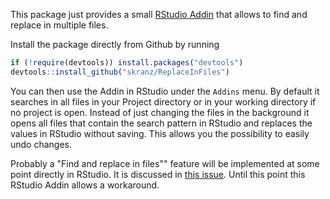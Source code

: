 This package just provides a small [RStudio Addin](https://rstudio.github.io/rstudioaddins/) that allows to find and replace in multiple files.

Install the package directly from Github by running
```r
if (!require(devtools)) install.packages("devtools")
devtools::install_github("skranz/ReplaceInFiles")
```
You can then use the Addin in RStudio under the `Addins` menu. By default it searches in all files in your Project directory or in your working directory if no project is open. Instead of just changing the files in the background it opens all files that contain the search pattern in RStudio and replaces the values in RStudio without saving. This allows you the possibility to easily undo changes.

Probably a "Find and replace in files"" feature will be implemented at some point directly in RStudio. It is discussed in [this issue](https://github.com/rstudio/rstudio/issues/2066).  Until this point this RStudio Addin allows a workaround.

